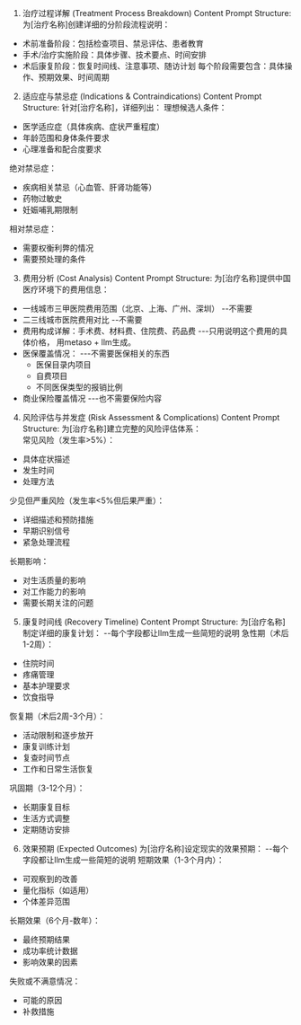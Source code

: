1. 治疗过程详解 (Treatment Process Breakdown)
Content Prompt Structure:
为[治疗名称]创建详细的分阶段流程说明：
- 术前准备阶段：包括检查项目、禁忌评估、患者教育
- 手术/治疗实施阶段：具体步骤、技术要点、时间安排
- 术后康复阶段：恢复时间线、注意事项、随访计划
每个阶段需要包含：具体操作、预期效果、时间周期

2. 适应症与禁忌症 (Indications & Contraindications)
Content Prompt Structure:
针对[治疗名称]，详细列出：
理想候选人条件：
- 医学适应症（具体疾病、症状严重程度）
- 年龄范围和身体条件要求
- 心理准备和配合度要求

绝对禁忌症：
- 疾病相关禁忌（心血管、肝肾功能等）
- 药物过敏史
- 妊娠哺乳期限制

相对禁忌症：
- 需要权衡利弊的情况
- 需要预处理的条件


3. 费用分析 (Cost Analysis)
Content Prompt Structure:
为[治疗名称]提供中国医疗环境下的费用信息：
- 一线城市三甲医院费用范围（北京、上海、广州、深圳）   --不需要
- 二三线城市医院费用对比                   --不需要
- 费用构成详解：手术费、材料费、住院费、药品费       ---只用说明这个费用的具体价格， 用metaso + llm生成。
- 医保覆盖情况：          ---不需要医保相关的东西
  * 医保目录内项目
  * 自费项目
  * 不同医保类型的报销比例
- 商业保险覆盖情况         ---也不需要保险内容
4. 风险评估与并发症 (Risk Assessment & Complications)
Content Prompt Structure:
为[治疗名称]建立完整的风险评估体系：      
常见风险（发生率>5%）：
- 具体症状描述
- 发生时间
- 处理方法

少见但严重风险（发生率<5%但后果严重）：
- 详细描述和预防措施
- 早期识别信号
- 紧急处理流程

长期影响：
- 对生活质量的影响
- 对工作能力的影响
- 需要长期关注的问题

5. 康复时间线 (Recovery Timeline)
Content Prompt Structure:
为[治疗名称]制定详细的康复计划：    --每个字段都让llm生成一些简短的说明 
急性期（术后1-2周）：   
- 住院时间
- 疼痛管理
- 基本护理要求
- 饮食指导

恢复期（术后2周-3个月）：
- 活动限制和逐步放开
- 康复训练计划
- 复查时间节点
- 工作和日常生活恢复

巩固期（3-12个月）：
- 长期康复目标
- 生活方式调整
- 定期随访安排

6. 效果预期 (Expected Outcomes)
为[治疗名称]设定现实的效果预期： --每个字段都让llm生成一些简短的说明 
短期效果（1-3个月内）：
- 可观察到的改善
- 量化指标（如适用）
- 个体差异范围

长期效果（6个月-数年）：
- 最终预期结果
- 成功率统计数据
- 影响效果的因素

失败或不满意情况：
- 可能的原因
- 补救措施
